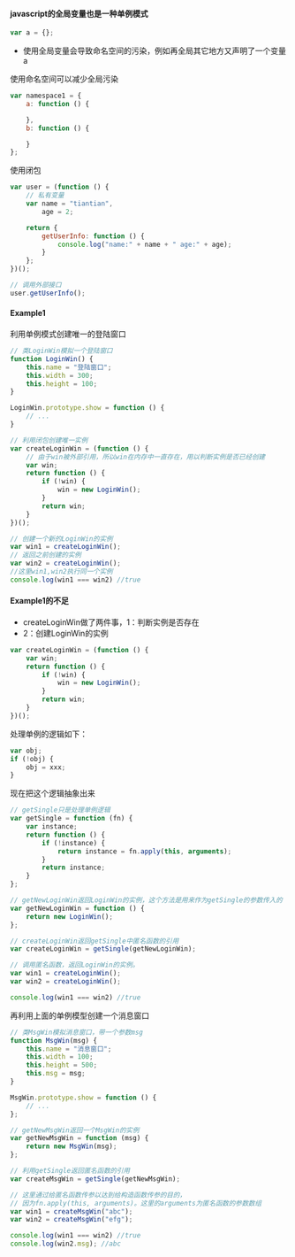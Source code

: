 #### javascript的全局变量也是一种单例模式

```javascript
var a = {};
```
* 使用全局变量会导致命名空间的污染，例如再全局其它地方又声明了一个变量a

使用命名空间可以减少全局污染

```javascript
var namespace1 = {
	a: function () {

	},
	b: function () {

	}	
};
```

使用闭包

```javascript
var user = (function () {
	// 私有变量
    var name = "tiantian",
        age = 2;

    return {
        getUserInfo: function () {
            console.log("name:" + name + " age:" + age);
        }
    };
})();

// 调用外部接口
user.getUserInfo();
```

#### Example1

利用单例模式创建唯一的登陆窗口

```javascript
// 类LoginWin模拟一个登陆窗口
function LoginWin() {
    this.name = "登陆窗口";
    this.width = 300;
    this.height = 100;
}

LoginWin.prototype.show = function () {
    // ...
}

// 利用闭包创建唯一实例
var createLoginWin = (function () {
	// 由于win被外部引用，所以win在内存中一直存在，用以判断实例是否已经创建
    var win;
    return function () {
        if (!win) {
            win = new LoginWin();
        }
        return win;
    }
})();

// 创建一个新的LoginWin的实例
var win1 = createLoginWin();
// 返回之前创建的实例
var win2 = createLoginWin();
//这里win1,win2执行同一个实例
console.log(win1 === win2) //true
```

#### Example1的不足

* createLoginWin做了两件事，1：判断实例是否存在
* 2：创建LoginWin的实例

```javascript
var createLoginWin = (function () {
    var win;
    return function () {
        if (!win) {
            win = new LoginWin();
        }
        return win;
    }
})();
```

处理单例的逻辑如下：

```javascript
var obj;
if (!obj) {
	obj = xxx;
}
```

现在把这个逻辑抽象出来

```javascript
// getSingle只是处理单例逻辑
var getSingle = function (fn) {
    var instance;
    return function () {
        if (!instance) {
            return instance = fn.apply(this, arguments);
        }
        return instance;
    }
};

// getNewLoginWin返回LoginWin的实例，这个方法是用来作为getSingle的参数传入的
var getNewLoginWin = function () {
    return new LoginWin();
};

// createLoginWin返回getSingle中匿名函数的引用
var createLoginWin = getSingle(getNewLoginWin);

// 调用匿名函数，返回LoginWin的实例。
var win1 = createLoginWin();
var win2 = createLoginWin();

console.log(win1 === win2) //true
```

再利用上面的单例模型创建一个消息窗口

```javascript
// 类MsgWin模拟消息窗口，带一个参数msg
function MsgWin(msg) {
    this.name = "消息窗口";
    this.width = 100;
    this.height = 500;
    this.msg = msg;
}

MsgWin.prototype.show = function () {
    // ...
};

// getNewMsgWin返回一个MsgWin的实例
var getNewMsgWin = function (msg) {
    return new MsgWin(msg);
};

// 利用getSingle返回匿名函数的引用
var createMsgWin = getSingle(getNewMsgWin);

// 这里通过给匿名函数传参以达到给构造函数传参的目的，
// 因为fn.apply(this, arguments)。这里的arguments为匿名函数的参数数组
var win1 = createMsgWin("abc");
var win2 = createMsgWin("efg");

console.log(win1 === win2) //true
console.log(win2.msg); //abc
```



